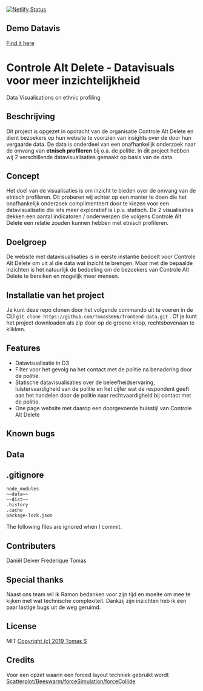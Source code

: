 [![Netlify Status](https://api.netlify.com/api/v1/badges/ae62e8a3-589d-4c6a-8397-3a5bc4c3e027/deploy-status)](https://app.netlify.com/sites/epic-mayer-5c0b28/deploys)


## Demo Datavis
[Find it here](https://epic-mayer-5c0b28.netlify.com/)

# Controle Alt Delete - Datavisuals voor meer inzichtelijkheid
Data Visualisations on ethnic profiling

## Beschrijving
Dit project is opgezet in opdracht van de organisatie Controle Alt Delete en dient bezoekers op hun website te voorzien van insights over de door hun vergaarde data. De data is onderdeel van een onafhankelijk onderzoek naar de omvang van **etnisch profileren** bij o.a. de politie. In dit project hebben wij 2 verschillende datavisualisaties gemaakt op basis van de data.

## Concept
Het doel van de visualisaties is om inzicht te bieden over de omvang van de etnisch profileren. Dit proberen wij echter op een manier te doen die het onafhankelijk onderzoek complimenteert door te kiezen voor een datavisualisatie die iets meer exploratief is i.p.v. statisch. De 2 visualisaties dekken een aantal indicatoren / onderwerpen die volgens Controle Alt Delete een relatie zouden kunnen hebben met etnisch profileren.

## Doelgroep
De website met datavisualisaties is in eerste instantie bedoelt voor Controle Alt Delete om uit al die data wat inzicht te brengen. Maar met die bepaalde inzichten is het natuurlijk de bedoeling om de bezoekers van Controle Alt Delete te bereiken en mogelijk meer mensen.

## Installatie van het project
Je kunt deze repo clonen door het volgende commando uit te voeren in de CLI ``` git clone https://github.com/TomasS666/frontend-data.git ``` .
Of je kunt het project downloaden als zip door op de groene knop, rechtsbovenaan te klikken.

## Features
- Datavisualisatie in D3
- Filter voor het gevolg na het contact met de politie na benadering door de politie.
- Statische datavisualisaties over de beleefheidservaring, luistervaardigheid van de politie en het cijfer wat de respondent geeft aan het handelen door de politie naar rechtvaardigheid bij contact met de politie.
- One page website met daarop een doorgevoerde huisstijl van Controle Alt Delete

## Known bugs




## Data

## .gitignore
```
node_modules
~~data~~
~~dist~~
.history
.cache
package-lock.json

```
The following files are ignored when I commit.

## Contributers
Daniël
Deiver
Frederique
Tomas

## Special thanks
Naast ons team wil ik Ramon bedanken voor zijn tijd en moeite om mee te kijken met wat technische complexiteit. Dankzij zijn inzichten heb ik een paar lastige bugs uit de weg geruimd.

## License
MIT
[Copyright (c) 2019 Tomas S]()

## Credits
Voor een opzet waarin een forced layout techniek gebruikt wordt
[Scatterplot/Beeswarm/forceSimulation/forceCollide](https://bl.ocks.org/chloerulesok/e45c8bb1241c4f6051ef30623e6fe552)
